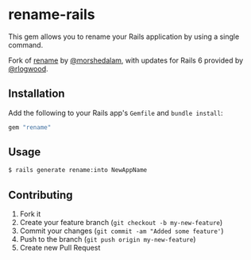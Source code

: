 rename-rails
============

This gem allows you to rename your Rails application by using a single command.

Fork of [rename][rename] by [@morshedalam][], with updates for Rails 6 provided by [@rlogwood][].

[rename]: https://github.com/morshedalam/rename
[@morshedalam]: https://github.com/morshedalam
[@rlogwood]: https://github.com/rlogwood


Installation
------------

Add the following to your Rails app's `Gemfile` and `bundle install`:

```ruby
gem "rename"
```

Usage
-----

```sh
$ rails generate rename:into NewAppName
```

Contributing
------------

1. Fork it
2. Create your feature branch (`git checkout -b my-new-feature`)
3. Commit your changes (`git commit -am "Added some feature'`)
4. Push to the branch (`git push origin my-new-feature`)
5. Create new Pull Request
